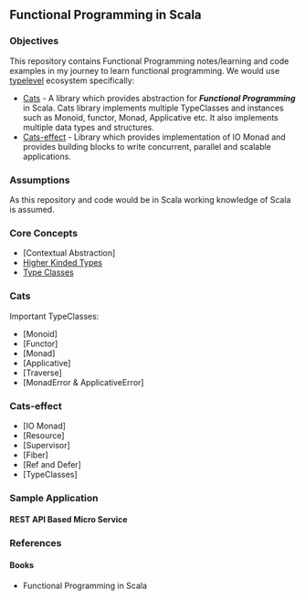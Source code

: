 ## Functional Programming in Scala

### Objectives
This repository contains Functional Programming notes/learning and code examples in my journey to learn functional programming. We would use [typelevel](https://typelevel.org/) ecosystem specifically:
* [Cats](https://typelevel.org/cats/index.html) - A library which provides abstraction for ***Functional Programming*** in Scala. Cats library implements multiple TypeClasses and instances such as Monoid, functor, Monad, Applicative etc. It also implements multiple data types and structures.
* [Cats-effect](https://typelevel.org/cats-effect/) - Library which provides implementation of IO Monad and provides building blocks to write concurrent, parallel and scalable applications. 

### Assumptions
As this repository and code would be in Scala working knowledge of Scala is assumed.

### Core Concepts
* [Contextual Abstraction]
* [Higher Kinded Types](https://github.com/satishThakur/functional-programming/blob/main/docs/HKT.md)
* [Type Classes](https://github.com/satishThakur/functional-programming/blob/main/docs/TypeClasses.md)

### Cats
Important TypeClasses:
* [Monoid]
* [Functor]
* [Monad]
* [Applicative]
* [Traverse]
* [MonadError & ApplicativeError]

### Cats-effect
* [IO Monad]
* [Resource]
* [Supervisor]
* [Fiber]
* [Ref and Defer]
* [TypeClasses]

### Sample Application
#### REST API Based Micro Service

### References
#### Books
* Functional Programming in Scala

